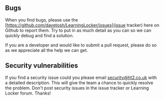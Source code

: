 ## Bugs
When you find bugs, please use the [https://github.com/davetosh/LearningLocker/issues](issue tracker) here on Github to report them. Try to put in as much detail as you can so we can quickly debug and find a solution.

If you are a developer and would like to submit a pull request, please do so as we appreciate all the help we can get.

## Security vulnerabilities

If you find a security issue could you please email security@ht2.co.uk with a detailed description. This will give the team a chance to quickly resolve the problem. Don't post security issues in the issue tracker or Learning Locker forum. Thanks!